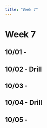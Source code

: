 ```yaml
---
title: "Week 7"
---
```


# Week 7

## 10/01 -

## 10/02 - Drill

## 10/03 -

## 10/04 - Drill

## 10/05 -

